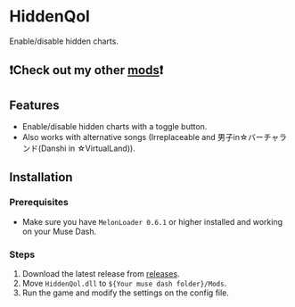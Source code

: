 # HiddenQol

Enable/disable hidden charts.

## ❗Check out my other [mods](https://github.com/Asgragrt/AsgraMDMods/blob/main/README.md)❗

## Features

* Enable/disable hidden charts with a toggle button.
* Also works with alternative songs (Irreplaceable and 男子in☆バーチャランド(Danshi in ☆VirtualLand)).

## Installation

### Prerequisites

* Make sure you have `MelonLoader 0.6.1` or higher installed and working on your Muse Dash.

### Steps

1. Download the latest release from [releases](https://github.com/Asgragrt/HiddenQol/releases/latest).
2. Move `HiddenQol.dll` to `${Your muse dash folder}/Mods`.
3. Run the game and modify the settings on the config file.
